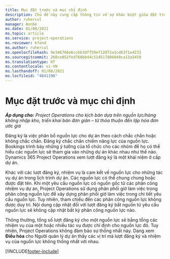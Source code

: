 ```yaml
---
title: Mục đặt trước và mục chỉ định
description: Chủ đề này cung cấp thông tin về sự khác biệt giữa đặt trước nguồn lực và chỉ định nguồn lực.
author: ruhercul
manager: Annbe
ms.date: 01/08/2021
ms.topic: article
ms.service: project-operations
ms.reviewer: kfend
ms.author: ruhercul
ms.openlocfilehash: 9e346766e6ccbb3dff59ef12072a1cd63f1e4231
ms.sourcegitcommit: 260ce052fed760bb44c514517806049ca13a5459
ms.translationtype: HT
ms.contentlocale: vi-VN
ms.lasthandoff: 01/08/2021
ms.locfileid: "4841198"
---
```

# <a name="bookings-vs-assignments"></a>Mục đặt trước và mục chỉ định

_**Áp dụng cho:** Project Operations cho kịch bản dựa trên nguồn lực/hàng không nhập kho, triển khai bản đơn giản – từ thỏa thuận đến lập hóa đơn ước giá_

Đăng ký là việc phân bổ nguồn lực cho dự án theo cách chắc chắn hoặc không chắc chắn. Đăng ký chắc chắn chiếm năng lực của nguồn lực. Bookings trình bày những ý tưởng của tổ chức cho các nhóm để họ có thể hiểu các nguồn lực sẽ tham gia vào những dự án khác nhau như thế nào. Dynamics 365 Project Operations xem lượt đăng ký là một khái niệm ở cấp dự án. 

Khác với các lượt đăng ký, nhiệm vụ là cam kết về nguồn lực cho những tác vụ dự án trong lịch trình dự án. Các nguồn lực có thể chung chung hoặc được đặt tên.  Khi một yêu cầu nguồn lực có nguồn gốc từ các phân công nhiệm vụ dự án, Project Operations sử dụng phân phối giờ làm việc trong phân công nguồn lực để xây dựng phân phối giờ làm việc trong chi tiết yêu cầu nguồn lực. Tuy nhiên, tham chiếu đến các phân công nguồn lực không được duy trì. Nội dung cập nhật đối với lượt đăng ký bắt nguồn từ yêu cầu nguồn lực sẽ không cập nhật bất kỳ phân công nguồn lực nào.

Thông thường, tổng số lượt đăng ký cho một nguồn lực sẽ bằng tổng các nhiệm vụ của một hoặc nhiều tác vụ được chỉ định cho nguồn lực đó. Tuy nhiên, Project Operations không đảm bảo sự thống nhất này. Dạng xem **Điều hòa** cho Người quản lý dự án thấy các vị trí mà lượt đăng ký và nhiệm vụ của nguồn lực không thống nhất với nhau.




[!INCLUDE[footer-include](../includes/footer-banner.md)]